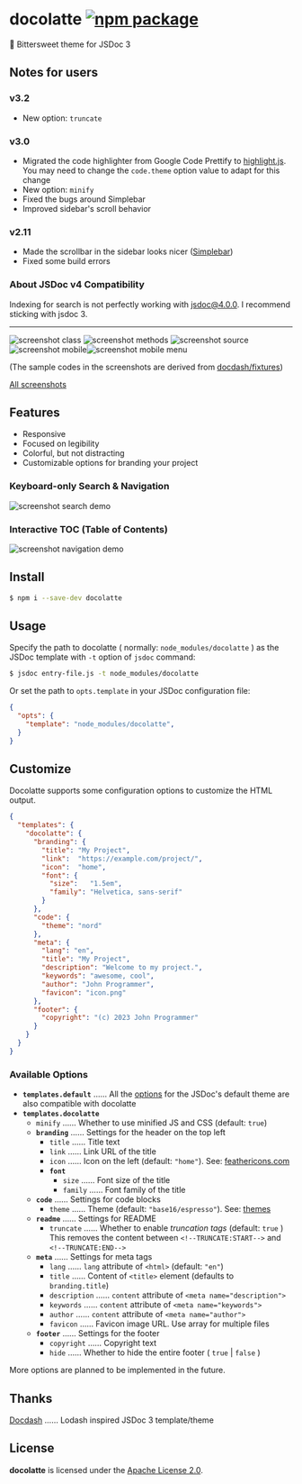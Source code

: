 # docolatte [![npm package](https://img.shields.io/badge/dynamic/json?label=npm%0Apackage&query=%24%5B%27dist-tags%27%5D%5B%27latest%27%5D&url=https%3A%2F%2Fregistry.npmjs.org%2Fdocolatte%2F)](https://www.npmjs.com/package/docolatte)

:chocolate_bar: Bittersweet theme for JSDoc 3

## Notes for users

### v3.2
- New option: `truncate`

### v3.0
- Migrated the code highlighter from Google Code Prettify to [highlight.js](https://highlightjs.org/).  
  You may need to change the `code.theme` option value to adapt for this change
- New option: `minify`
- Fixed the bugs around Simplebar
- Improved sidebar's scroll behavior

### v2.11
- Made the scrollbar in the sidebar looks nicer ([Simplebar](https://github.com/Grsmto/simplebar))
- Fixed some build errors

### About JSDoc v4 Compatibility
Indexing for search is not perfectly working with jsdoc@4.0.0.
I recommend sticking with jsdoc 3.

---

![screenshot class](https://raw.githubusercontent.com/amekusa/docolatte/trunk/gallery/class.png)
![screenshot methods](https://raw.githubusercontent.com/amekusa/docolatte/trunk/gallery/methods.png)
![screenshot source](https://raw.githubusercontent.com/amekusa/docolatte/trunk/gallery/source.png)
![screenshot mobile](https://raw.githubusercontent.com/amekusa/docolatte/trunk/gallery/mobile.png)![screenshot mobile menu](https://raw.githubusercontent.com/amekusa/docolatte/trunk/gallery/mobile-menu.png)

(The sample codes in the screenshots are derived from [docdash/fixtures](https://github.com/clenemt/docdash/tree/master/fixtures))

[All screenshots](https://github.com/amekusa/docolatte/tree/trunk/gallery)

## Features

- Responsive
- Focused on legibility
- Colorful, but not distracting
- Customizable options for branding your project

### Keyboard-only Search & Navigation
![screenshot search demo](https://raw.githubusercontent.com/amekusa/docolatte/trunk/gallery/search-demo.gif)

### Interactive TOC (Table of Contents)
![screenshot navigation demo](https://raw.githubusercontent.com/amekusa/docolatte/trunk/gallery/nav-demo.gif)


## Install

```sh
$ npm i --save-dev docolatte
```


## Usage

Specify the path to docolatte ( normally: `node_modules/docolatte` ) as the JSDoc template with `-t` option of `jsdoc` command:

```sh
$ jsdoc entry-file.js -t node_modules/docolatte
```

Or set the path to `opts.template` in your JSDoc configuration file:

```json
{
  "opts": {
    "template": "node_modules/docolatte",
  }
}
```

## Customize

Docolatte supports some configuration options to customize the HTML output.

```json
{
  "templates": {
    "docolatte": {
      "branding": {
        "title": "My Project",
        "link":  "https://example.com/project/",
        "icon":  "home",
        "font": {
          "size":   "1.5em",
          "family": "Helvetica, sans-serif"
        }
      },
      "code": {
        "theme": "nord"
      },
      "meta": {
        "lang": "en",
        "title": "My Project",
        "description": "Welcome to my project.",
        "keywords": "awesome, cool",
        "author": "John Programmer",
        "favicon": "icon.png"
      },
      "footer": {
        "copyright": "(c) 2023 John Programmer"
      }
    }
  }
}
```

### Available Options

- **`templates.default`** …… All the [options](https://jsdoc.app/about-configuring-default-template.html) for the JSDoc's default theme are also compatible with docolatte
- **`templates.docolatte`**
  - `minify` …… Whether to use minified JS and CSS (default: `true`)
  - **`branding`** …… Settings for the header on the top left
    - `title` …… Title text
    - `link` …… Link URL of the title
    - `icon` …… Icon on the left (default: `"home"`). See: [feathericons.com](https://feathericons.com/)
    - **`font`**
      - `size` …… Font size of the title
      - `family` …… Font family of the title
  - **`code`** …… Settings for code blocks
    - `theme` …… Theme (default: `"base16/espresso"`). See: [themes](https://highlightjs.org/static/demo/)
  - **`readme`** …… Settings for README
    - `truncate` …… Whether to enable *truncation tags* (default: `true` )
    This removes the content between `<!--TRUNCATE:START-->` and `<!--TRUNCATE:END-->`
  - **`meta`** …… Settings for meta tags
    - `lang` …… `lang` attribute of `<html>` (default: `"en"`)
    - `title` …… Content of `<title>` element (defaults to `branding.title`)
    - `description` …… `content` attribute of `<meta name="description">`
    - `keywords` …… `content` attribute of `<meta name="keywords">`
    - `author` …… `content` attribute of `<meta name="author">`
    - `favicon` …… Favicon image URL. Use array for multiple files
  - **`footer`** …… Settings for the footer
    - `copyright` …… Copyright text
    - `hide` …… Whether to hide the entire footer ( `true` | `false` )

More options are planned to be implemented in the future.

## Thanks
[Docdash](https://github.com/clenemt/docdash) …… Lodash inspired JSDoc 3 template/theme

## License
**docolatte** is licensed under the [Apache License 2.0](https://github.com/amekusa/docolatte/blob/trunk/LICENSE).
